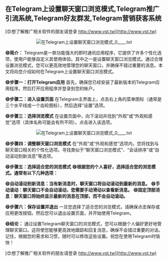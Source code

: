 ## **在Telegram上设置聊天窗口浏览模式,Telegram推广引流系统,Telegram好友群发,Telegram营销获客系统**

[😍想了解推广相关软件的朋友请登录 http://www.vst.tw](http://www.vst.tw)

 <center><img src="https://vst.tw/MP4/tuiguang/png/0.png" alt="在Telegram上设置聊天窗口浏览模式_0____.txt"></center>

**😄简介：**
Telegram是一款功能强大的即时通讯应用程序，它提供了许多个性化选项，使用户能够自定义其使用体验。其中之一是设置聊天窗口浏览模式。通过合理设置浏览模式，您可以更高效地管理您的聊天窗口，并确保不错过重要的消息。本文将向您介绍如何在Telegram上设置聊天窗口浏览模式。

**😄步骤一：打开Telegram应用**
首先，确保您已经安装了最新版本的Telegram应用程序。然后打开应用程序并登录到您的帐户。

**😄步骤二：进入设置页面**
在Telegram主界面上，点击右上角的菜单图标（通常是三个水平线或一个齿轮图标），然后选择“设置”选项。

**😄步骤三：选择浏览模式**
在设置页面中，向下滚动并找到“外观”或“外观和感觉”选项（具体名称可能会有所不同）。点击进入该选项。

 <center><img src="https://vst.tw/MP4/tuiguang/png/8.png" alt="在Telegram上设置聊天窗口浏览模式_0____.txt"></center>

**😄步骤四：调整聊天窗口浏览模式**
在“外观”或“外观和感觉”选项内，您将找到与聊天窗口相关的个性化选项。寻找类似于“聊天窗口浏览模式”、“会话排序”或“自动滚动到新消息”等选项。

**😄步骤五：选择适合您的浏览模式**
**😄根据您的个人喜好，选择适合您的浏览模式。通常有以下几种选项：**

**😄自动滚动到新消息：当有新消息时，聊天窗口将自动滚动到最新的消息。**
**😄手动滚动：聊天窗口不会自动滚动，您需要手动滑动以查看新消息。**
**😄固定顶部消息：聊天窗口将始终显示最新的消息在顶部，而不会自动滚动。**

**😄步骤六：保存设置并退出**
一旦您选择了适合您的浏览模式，请确保点击保存或应用更改按钮。然后您可以退出设置页面，并开始使用Telegram。

**😄结论：**
通过设置Telegram聊天窗口的浏览模式，您可以根据个人偏好更好地管理聊天窗口。这将使您能够更高效地跟踪和回复消息，确保不会错过重要的对话。记住，根据您的需求和习惯，随时可以修改这些设置。祝您在使用Telegram时愉快！

[😍想了解推广相关软件的朋友请登录 http://www.vst.tw](http://www.vst.tw)



